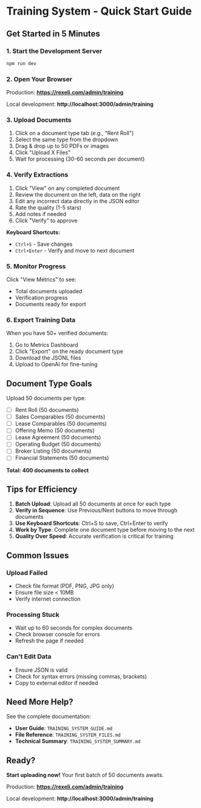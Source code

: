 # Training System - Quick Start Guide

## Get Started in 5 Minutes

### 1. Start the Development Server

```bash
npm run dev
```

### 2. Open Your Browser

Production: **https://rexeli.com/admin/training**

Local development: **http://localhost:3000/admin/training**

### 3. Upload Documents

1. Click on a document type tab (e.g., "Rent Roll")
2. Select the same type from the dropdown
3. Drag & drop up to 50 PDFs or images
4. Click "Upload X Files"
5. Wait for processing (30-60 seconds per document)

### 4. Verify Extractions

1. Click "View" on any completed document
2. Review the document on the left, data on the right
3. Edit any incorrect data directly in the JSON editor
4. Rate the quality (1-5 stars)
5. Add notes if needed
6. Click "Verify" to approve

**Keyboard Shortcuts:**
- `Ctrl+S` - Save changes
- `Ctrl+Enter` - Verify and move to next document

### 5. Monitor Progress

Click "View Metrics" to see:
- Total documents uploaded
- Verification progress
- Documents ready for export

### 6. Export Training Data

When you have 50+ verified documents:
1. Go to Metrics Dashboard
2. Click "Export" on the ready document type
3. Download the JSONL files
4. Upload to OpenAI for fine-tuning

## Document Type Goals

Upload 50 documents per type:
- [ ] Rent Roll (50 documents)
- [ ] Sales Comparables (50 documents)
- [ ] Lease Comparables (50 documents)
- [ ] Offering Memo (50 documents)
- [ ] Lease Agreement (50 documents)
- [ ] Operating Budget (50 documents)
- [ ] Broker Listing (50 documents)
- [ ] Financial Statements (50 documents)

**Total: 400 documents to collect**

## Tips for Efficiency

1. **Batch Upload**: Upload all 50 documents at once for each type
2. **Verify in Sequence**: Use Previous/Next buttons to move through documents
3. **Use Keyboard Shortcuts**: Ctrl+S to save, Ctrl+Enter to verify
4. **Work by Type**: Complete one document type before moving to the next
5. **Quality Over Speed**: Accurate verification is critical for training

## Common Issues

### Upload Failed
- Check file format (PDF, PNG, JPG only)
- Ensure file size < 10MB
- Verify internet connection

### Processing Stuck
- Wait up to 60 seconds for complex documents
- Check browser console for errors
- Refresh the page if needed

### Can't Edit Data
- Ensure JSON is valid
- Check for syntax errors (missing commas, brackets)
- Copy to external editor if needed

## Need More Help?

See the complete documentation:
- **User Guide**: `TRAINING_SYSTEM_GUIDE.md`
- **File Reference**: `TRAINING_SYSTEM_FILES.md`
- **Technical Summary**: `TRAINING_SYSTEM_SUMMARY.md`

## Ready?

**Start uploading now!** Your first batch of 50 documents awaits.

Production: **https://rexeli.com/admin/training**

Local development: **http://localhost:3000/admin/training**
